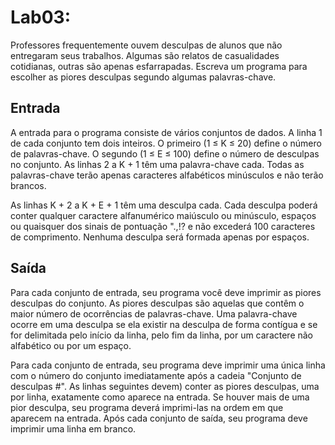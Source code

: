 # Lab03:

Professores frequentemente ouvem desculpas de alunos que não entregaram seus trabalhos. Algumas são relatos de casualidades cotidianas, outras são apenas esfarrapadas. Escreva um programa para escolher as piores desculpas segundo algumas palavras-chave.
## Entrada
A entrada para o programa consiste de vários conjuntos de dados. A linha 1 de cada conjunto tem dois inteiros. O primeiro (1 ≤ K ≤ 20) define o número de palavras-chave. O segundo (1 ≤ E ≤ 100) define o número de desculpas no conjunto. As linhas 2 a K + 1 têm uma palavra-chave cada. Todas as palavras-chave terão apenas caracteres alfabéticos minúsculos e não terão brancos.

As linhas K + 2 a K + E + 1 têm uma desculpa cada. Cada desculpa poderá conter qualquer caractere alfanumérico maiúsculo ou minúsculo, espaços ou quaisquer dos sinais de pontuação ".,!? e não excederá 100 caracteres de comprimento. Nenhuma desculpa será formada apenas por espaços.
## Saída
Para cada conjunto de entrada, seu programa você deve imprimir as piores desculpas do conjunto. As piores desculpas são aquelas que contêm o maior número de ocorrências de palavras-chave. Uma palavra-chave ocorre em uma desculpa se ela existir na desculpa de forma contígua e se for delimitada pelo início da linha, pelo fim da linha, por um caractere não alfabético ou por um espaço.

Para cada conjunto de entrada, seu programa deve imprimir uma única linha com o número do conjunto imediatamente após a cadeia "Conjunto de desculpas #". As linhas seguintes devem) conter as piores desculpas, uma por linha, exatamente como aparece na entrada. Se houver mais de uma pior desculpa, seu programa deverá imprimi-las na ordem em que aparecem na entrada. Após cada conjunto de saída, seu programa deve imprimir uma linha em branco. 
